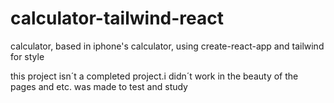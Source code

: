 # calculator-tailwind-react
calculator, based in iphone's calculator, using create-react-app and tailwind for style

this project isn´t a completed project.i didn´t work in the beauty of the pages and etc. was made to test and study
